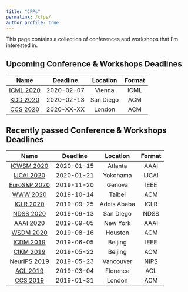 ```yaml
---
title: "CFPs"
permalink: /cfps/
author_profile: true
---
```


This page contains a collection of conferences and workshops that I'm interested in. 

## Upcoming Conference & Workshops Deadlines

| Name                                                                  | Deadline   | Location      | Format |
| :-------------------------------------------------------------------: | :--------: | :-----------: | :----: |
| [ICML 2020](https://icml.cc/)                                         | 2020-02-07 | Vienna	     | ICML   |
| [KDD 2020](https://www.kdd.org/kdd2020/)                              | 2020-02-13 | San Diego     | ACM    |
| [CCS 2020](http://ccs2019.sigsac.org/)                                | 2020-XX-XX | London        | ACM    |

## Recently passed Conference & Workshops Deadlines

| Name                                                                  | Deadline   | Location      | Format |
| :-------------------------------------------------------------------: | :--------: | :-----------: | :----: |
| [ICWSM 2020](https://www.icwsm.org/2020/index.html)                   | 2020-01-15 | Atlanta       | AAAI   |
| [IJCAI 2020](https://ijcai20.org/)                                    | 2020-01-21 | Yokohama      | IJCAI  |
| [EuroS&P 2020](http://www.ieee-security.org/TC/EuroSP2020/index.html) | 2019-11-20 | Genova        | IEEE   |
| [WWW 2020](https://www2020.thewebconf.org/)                           | 2019-10-14 | Taibei        | ACM    |
| [ICLR 2020](https://iclr.cc/Conferences/2020)                         | 2019-09-25 | Addis Ababa   | ICLR   |
| [NDSS 2020](https://www.ndss-symposium.org/ndss2020/)                 | 2019-09-13 | San Diego     | NDSS   |
| [AAAI 2020](https://aaai.org/Conferences/AAAI-20/)                    | 2019-09-05 | New York      | AAAI   |
| [WSDM 2020](http://www.wsdm-conference.org/2020/)                     | 2019-08-16 | Houston       | ACM    |
| [ICDM 2019](http://icdm2019.bigke.org/)                               | 2019-06-05 | Beijing       | IEEE   | 
| [CIKM 2019](http://www.cikm2019.net/index.html)                       | 2019-05-22 | Beijing       | ACM    |
| [NeurIPS 2019](https://nips.cc/Conferences/2019/)                     | 2019-05-23 | Vancouver     | NIPS   |
| [ACL 2019](http://www.acl2019.org/EN/index.xhtml)                     | 2019-03-04 | Florence      | ACL    |
| [CCS 2019](http://ccs2019.sigsac.org/)                                | 2019-01-31 | London        | ACM    |

